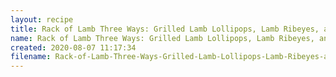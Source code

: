 ```yaml
---
layout: recipe
title: Rack of Lamb Three Ways: Grilled Lamb Lollipops, Lamb Ribeyes, and Whole Rack of Lamb
name: Rack of Lamb Three Ways: Grilled Lamb Lollipops, Lamb Ribeyes, and Whole Rack of Lamb
created: 2020-08-07 11:17:34
filename: Rack-of-Lamb-Three-Ways-Grilled-Lamb-Lollipops-Lamb-Ribeyes-and-Whole-Rack-of-Lamb
---
```

